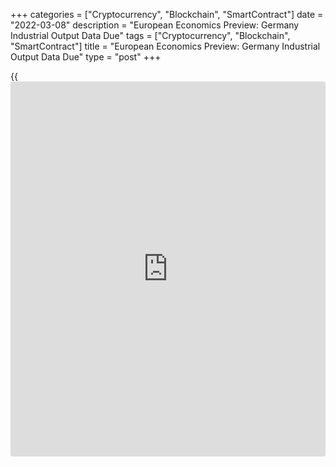 +++
categories = ["Cryptocurrency", "Blockchain", "SmartContract"]
date = "2022-03-08"
description = "European Economics Preview: Germany Industrial Output Data Due"
tags = ["Cryptocurrency", "Blockchain", "SmartContract"]
title = "European Economics Preview: Germany Industrial Output Data Due"
type = "post"
+++

{{<iframe id="large-banner" src="https://www.bounty.group/#slide=17.0" width="100%" height="600" scrolling="no" style="border: 0px solid rgb(216, 221, 230); border-radius: 3px;">}}

Industrial production from Germany and revised quarterly national
accounts from the euro area are due on Tuesday, headlining a light day
for the European economic [news](https://www.letsplayfx.com/blog/forex-news-website/).

At 2.00 am ET, Destatis is slated to issue Germany's industrial
production for January. Economists forecast output to climb 0.5 percent
on month, in contrast to the 0.3 percent fall in December.

At 3.00 am ET, Spain's INE releases industrial output data for January.
Production is forecast to grow 2.3 percent annually after posting a 1.3
percent gain in December.

At 4.00 am ET, Italy's Istat is slated to publish retail sales for
January. Economists forecast sales to grow 1.1 percent month-on-month,
faster than the 0.9 percent rise in December.

At 5.00 am ET, Eurostat releases euro area revised GDP data. The
[economy][1] is forecast to grow 0.3 percent sequentially in the fourth
quarter, as initially estimated.

For comments and feedback [contact](https://www.playgroundfx.com/contact/): editorial@rtt[news](https://www.letsplayfx.com/blog/forex-news-website/).com

[Economic News][1]

 **What parts of the world are seeing the best (and worst) economic
performances lately? Click[here][2] to check out our [Econ Scorecard][2]
and find out! See up-to-the-moment [ranking](https://www.playgroundfx.com/blog/crypto-exchange-ranking/)s for the best and worst
performers in [GDP][2], [unemployment rate][3], [inflation][4] and much
more.**

   1. www.rtt[news](https://www.letsplayfx.com/blog/forex-news-website/).com/Content/EconomicNews.aspx
   2. www.rtt[news](https://www.letsplayfx.com/blog/forex-news-website/).com/economic-scorecard/world-rank/GDP/highest-performance.aspx
   3. www.rtt[news](https://www.letsplayfx.com/blog/forex-news-website/).com/economic-scorecard/world-rank/unemployment-rate/lowest-performance.aspx
   4. www.rtt[news](https://www.letsplayfx.com/blog/forex-news-website/).com/economic-scorecard/world-rank/CPI/highest-performance.aspx